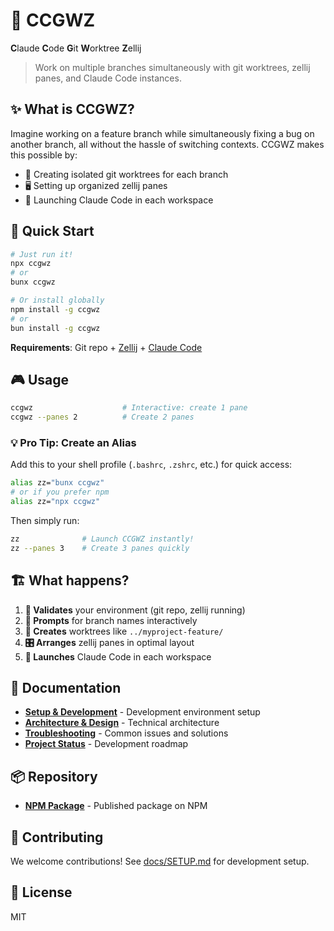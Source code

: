 # 🚀 CCGWZ

**C**laude **C**ode **G**it **W**orktree **Z**ellij

> Work on multiple branches simultaneously with git worktrees, zellij panes, and Claude Code instances.

## ✨ What is CCGWZ?

Imagine working on a feature branch while simultaneously fixing a bug on another branch, all without the hassle of switching contexts. CCGWZ makes this possible by:

- 🌿 Creating isolated git worktrees for each branch
- 🖥️ Setting up organized zellij panes 
- 🤖 Launching Claude Code in each workspace

## 🎯 Quick Start

```bash
# Just run it!
npx ccgwz
# or
bunx ccgwz

# Or install globally
npm install -g ccgwz
# or
bun install -g ccgwz
```

**Requirements**: Git repo + [Zellij](https://zellij.dev/) + [Claude Code](https://claude.ai/code)

## 🎮 Usage

```bash
ccgwz                    # Interactive: create 1 pane
ccgwz --panes 2          # Create 2 panes
```

### 💡 Pro Tip: Create an Alias

Add this to your shell profile (`.bashrc`, `.zshrc`, etc.) for quick access:

```bash
alias zz="bunx ccgwz"
# or if you prefer npm
alias zz="npx ccgwz"
```

Then simply run:
```bash
zz              # Launch CCGWZ instantly!
zz --panes 3    # Create 3 panes quickly
```

## 🏗️ What happens?

1. **📍 Validates** your environment (git repo, zellij running)
2. **💬 Prompts** for branch names interactively  
3. **🌳 Creates** worktrees like `../myproject-feature/`
4. **🎛️ Arranges** zellij panes in optimal layout
5. **🚀 Launches** Claude Code in each workspace

## 📖 Documentation

- **[Setup & Development](docs/SETUP.md)** - Development environment setup
- **[Architecture & Design](docs/DESIGN.md)** - Technical architecture
- **[Troubleshooting](docs/TROUBLESHOOTING.md)** - Common issues and solutions
- **[Project Status](docs/TODO.md)** - Development roadmap

## 📦 Repository

- **[NPM Package](https://www.npmjs.com/package/ccgwz)** - Published package on NPM

## 🤝 Contributing

We welcome contributions! See [docs/SETUP.md](docs/SETUP.md) for development setup.

## 📄 License

MIT
